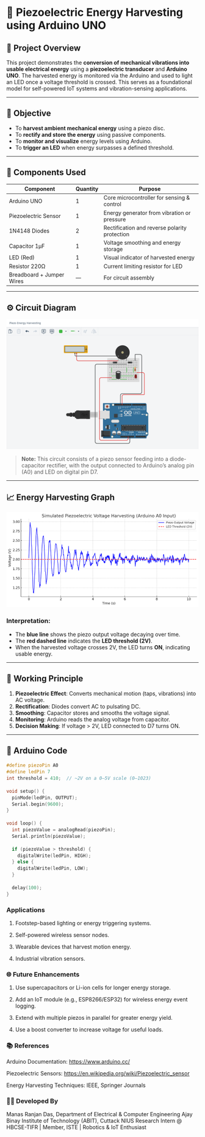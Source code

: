 # 🌱 Piezoelectric Energy Harvesting using Arduino UNO

## 📌 Project Overview
This project demonstrates the **conversion of mechanical vibrations into usable electrical energy** using a **piezoelectric transducer** and **Arduino UNO**. The harvested energy is monitored via the Arduino and used to light an LED once a voltage threshold is crossed. This serves as a foundational model for self-powered IoT systems and vibration-sensing applications.

---

## 🧠 Objective
- To **harvest ambient mechanical energy** using a piezo disc.
- To **rectify and store the energy** using passive components.
- To **monitor and visualize** energy levels using Arduino.
- To **trigger an LED** when energy surpasses a defined threshold.

---

## 🔧 Components Used

| Component             | Quantity | Purpose                                      |
|----------------------|----------|----------------------------------------------|
| Arduino UNO          | 1        | Core microcontroller for sensing & control   |
| Piezoelectric Sensor | 1        | Energy generator from vibration or pressure  |
| 1N4148 Diodes        | 2        | Rectification and reverse polarity protection|
| Capacitor 1µF        | 1        | Voltage smoothing and energy storage         |
| LED (Red)            | 1        | Visual indicator of harvested energy         |
| Resistor 220Ω        | 1        | Current limiting resistor for LED            |
| Breadboard + Jumper Wires | —  | For circuit assembly                         |

---

## ⚙️ Circuit Diagram

![Circuit Diagram](./Piezo-TinkerCad.png)  
> **Note:** This circuit consists of a piezo sensor feeding into a diode-capacitor rectifier, with the output connected to Arduino’s analog pin (A0) and LED on digital pin D7.

---

## 📈 Energy Harvesting Graph

![Voltage Graph](./PiezoGen.png)

### Interpretation:
- The **blue line** shows the piezo output voltage decaying over time.
- The **red dashed line** indicates the **LED threshold (2V)**.
- When the harvested voltage crosses 2V, the LED turns **ON**, indicating usable energy.

---

## 🧪 Working Principle

1. **Piezoelectric Effect**: Converts mechanical motion (taps, vibrations) into AC voltage.
2. **Rectification**: Diodes convert AC to pulsating DC.
3. **Smoothing**: Capacitor stores and smooths the voltage signal.
4. **Monitoring**: Arduino reads the analog voltage from capacitor.
5. **Decision Making**: If voltage > 2V, LED connected to D7 turns ON.

---

## 🧾 Arduino Code

```cpp
#define piezoPin A0
#define ledPin 7
int threshold = 410;  // ~2V on a 0–5V scale (0–1023)

void setup() {
  pinMode(ledPin, OUTPUT);
  Serial.begin(9600);
}

void loop() {
  int piezoValue = analogRead(piezoPin);
  Serial.println(piezoValue);

  if (piezoValue > threshold) {
    digitalWrite(ledPin, HIGH);
  } else {
    digitalWrite(ledPin, LOW);
  }

  delay(100);
}
```

### Applications
1. Footstep-based lighting or energy triggering systems.

2. Self-powered wireless sensor nodes.

3. Wearable devices that harvest motion energy.

4. Industrial vibration sensors.

### 🌐 Future Enhancements
1. Use supercapacitors or Li-ion cells for longer energy storage.

2. Add an IoT module (e.g., ESP8266/ESP32) for wireless energy event logging.

3. Extend with multiple piezos in parallel for greater energy yield.

4. Use a boost converter to increase voltage for useful loads.

### 📚 References
Arduino Documentation: https://www.arduino.cc/

Piezoelectric Sensors: https://en.wikipedia.org/wiki/Piezoelectric_sensor

Energy Harvesting Techniques: IEEE, Springer Journals

### 🧑‍🔬 Developed By
Manas Ranjan Das,
Department of Electrical & Computer Engineering
Ajay Binay Institute of Technology (ABIT), Cuttack
NIUS Research Intern @ HBCSE-TIFR | Member, ISTE | Robotics & IoT Enthusiast
